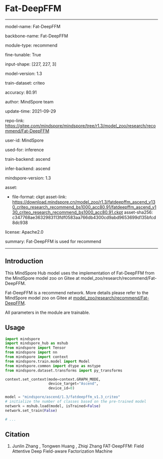 # Fat-DeepFFM

---

model-name: Fat-DeepFFM

backbone-name: Fat-DeepFFM

module-type: recommend

fine-tunable: True

input-shape: [227, 227, 3]

model-version: 1.3

train-dataset: criteo

accuracy: 80.91

author: MindSpore team

update-time: 2021-09-29

repo-link: <https://gitee.com/mindspore/mindspore/tree/r1.3/model_zoo/research/recommend/Fat-DeepFFM>

user-id: MindSpore

used-for: inference

train-backend: ascend

infer-backend: ascend

mindspore-version: 1.3

asset:

-
    file-format: ckpt
    asset-link: <https://download.mindspore.cn/model_zoo/r1.3/fatdeepffm_ascend_v130_criteo_research_recommend_bs1000_acc80.91/fatdeepffm_ascend_v130_criteo_research_recommend_bs1000_acc80.91.ckpt>
    asset-sha256: c347768ae3632983113fdf0583aa766db4300cd9abd9653699d135bfcd8dc938

license: Apache2.0

summary: Fat-DeepFFM is used for recommend

---

## Introduction

This MindSpore Hub model uses the implementation of Fat-DeepFFM from the MindSpore model zoo on Gitee at model_zoo/research/recommend/Fat-DeepFFM.

Fat-DeepFFM is a recommend network. More details please refer to the MindSpore model zoo on Gitee at [model_zoo/research/recommend/Fat-DeepFFM](https://gitee.com/mindspore/mindspore/blob/r1.3/model_zoo/research/recommend/Fat-DeepFFM/README.md).

All parameters in the module are trainable.

## Usage

```python
import mindspore
import mindspore_hub as mshub
from mindspore import Tensor
from mindspore import nn
from mindspore import context
from mindspore.train.model import Model
from mindspore.common import dtype as mstype
from mindspore.dataset.transforms import py_transforms

context.set_context(mode=context.GRAPH_MODE,
                    device_target="Ascend",
                    device_id=0)

model = "mindspore/ascend/1.3/fatdeepffm_v1.3_criteo"
# initialize the number of classes based on the pre-trained model
network = mshub.load(model, isTrained=False)
network.set_train(False)

# ...
```

## Citation

1. Junlin Zhang , Tongwen Huang , Zhiqi Zhang FAT-DeepFFM: Field Attentive Deep Field-aware Factorization Machine
